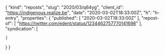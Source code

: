 {
  "kind": "reposts",
  "slug": "2020/03/q64yg",
  "client_id": "https://indigenous.realize.be",
  "date": "2020-03-02T18:33:00Z",
  "h": "h-entry",
  "properties": {
    "published": [
      "2020-03-02T18:33:00Z"
    ],
    "repost-of": [
      "https://twitter.com/edent/status/1234462757770141698"
    ],
    "syndication": [

    ]
  }
}
